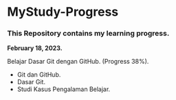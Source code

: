 # MyStudy-Progress

### This Repository contains my learning progress.

**February 18, 2023.**

Belajar Dasar Git dengan GitHub. (Progress 38%).
  * Git dan GitHub.
  * Dasar Git.
  * Studi Kasus Pengalaman Belajar.
